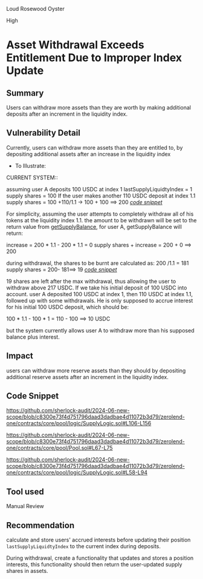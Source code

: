 Loud Rosewood Oyster

High

# Asset Withdrawal Exceeds Entitlement Due to Improper Index Update

## Summary
Users can withdraw more assets than they are worth by making additional deposits after an increment in the liquidity index.
## Vulnerability Detail
Currently, users can withdraw more assets than they are entitled to, by depositing additional assets after an increase in the liquidity index

+ To Illustrate:

CURRENT SYSTEM::

assuming user A deposits 100 USDC at index 1
lastSupplyLiquidtyIndex = 1
supply shares = 100
If the user makes another 110 USDC deposit at index 1.1
supply shares = 100 +110/1.1 -> 100 + 100 ==> 200
[_code snippet_](https://github.com/sherlock-audit/2024-06-new-scope/blob/c8300e73f4d751796daad3dadbae4d11072b3d79/zerolend-one/contracts/core/pool/configuration/PositionBalanceConfiguration.sol#L38-L50)

For simplicity, assuming the user attempts to completely withdraw all of his tokens at the liquidity index 1.1. the amount to be withdrawn will be set to the return value from  [getSupplyBalance](https://github.com/sherlock-audit/2024-06-new-scope/blob/c8300e73f4d751796daad3dadbae4d11072b3d79/zerolend-one/contracts/core/pool/configuration/PositionBalanceConfiguration.sol#L126-L129), for user A, getSupplyBalance will return:

increase = 200 * 1.1 - 200 * 1.1 = 0
supply shares + increase = 200 + 0 ==> 200

during withdrawal, the shares to be burnt are calculated as: 
200 /1.1 = 181
supply shares = 200- 181==> 19
[_code snippet_](https://github.com/sherlock-audit/2024-06-new-scope/blob/c8300e73f4d751796daad3dadbae4d11072b3d79/zerolend-one/contracts/core/pool/configuration/PositionBalanceConfiguration.sol#L85-L96)

19 shares are left after the max withdrawal, thus allowing the user to withdraw above 217 USDC.
If we take his initial deposit of 100 USDC into account. user A deposited 100 USDC at index 1, then 110 USDC at index 1.1, followed up with some withdrawals. He is only supposed to accrue interest for his initial 100 USDC deposit, which should be:

100 * 1.1 - 100 * 1 = 110 - 100 ==> 10 USDC 

but the system currently allows user A to withdraw more than his supposed balance plus interest.

## Impact
users can withdraw more reserve assets than they should by depositing additional reserve assets after an increment in the liquidity index.
## Code Snippet
https://github.com/sherlock-audit/2024-06-new-scope/blob/c8300e73f4d751796daad3dadbae4d11072b3d79/zerolend-one/contracts/core/pool/logic/SupplyLogic.sol#L106-L156

https://github.com/sherlock-audit/2024-06-new-scope/blob/c8300e73f4d751796daad3dadbae4d11072b3d79/zerolend-one/contracts/core/pool/Pool.sol#L67-L75

https://github.com/sherlock-audit/2024-06-new-scope/blob/c8300e73f4d751796daad3dadbae4d11072b3d79/zerolend-one/contracts/core/pool/logic/SupplyLogic.sol#L58-L94
## Tool used

Manual Review

## Recommendation
calculate and store users' accrued interests before updating their position `lastSupplyLiquidtyIndex` to the current index during deposits.

During withdrawal, create a functionality that updates and stores a position interests, this functionality should then return the user-updated supply shares in assets.